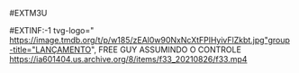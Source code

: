 #EXTM3U

#EXTINF:-1 tvg-logo=" https://image.tmdb.org/t/p/w185/zEAl0w90NxNcXtFPlHyivFlZkbt.jpg"group-title="LANÇAMENTO",  FREE GUY ASSUMINDO O CONTROLE https://ia601404.us.archive.org/8/items/f33_20210826/f33.mp4
